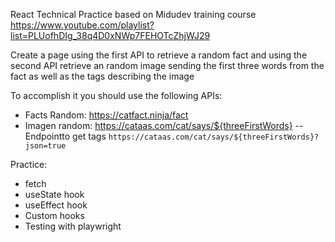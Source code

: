 React Technical Practice based on Midudev training course
https://www.youtube.com/playlist?list=PLUofhDIg_38q4D0xNWp7FEHOTcZhjWJ29

Create a page using the first API to retrieve a random fact and using the second API retrieve an random image sending the first three words from the fact as well as the tags describing the image

To accomplish it you should use the following APIs:

- Facts Random: https://catfact.ninja/fact
- Imagen random: https://cataas.com/cat/says/${threeFirstWords}
-- Endpointto get tags `https://cataas.com/cat/says/${threeFirstWords}?json=true`

Practice:
- fetch
- useState hook
- useEffect hook
- Custom hooks
- Testing with playwright
